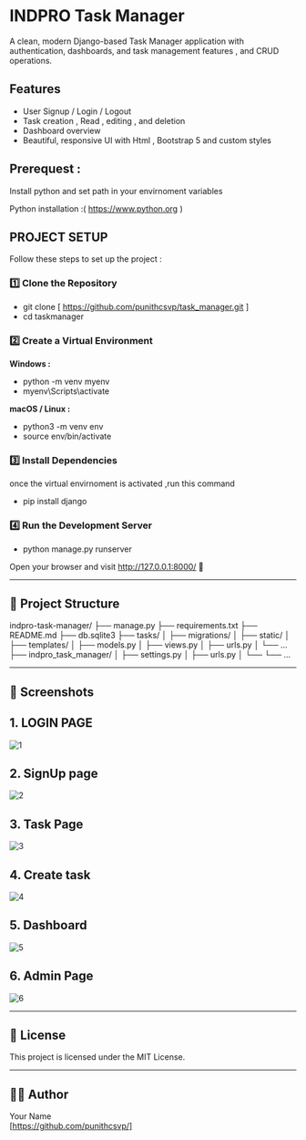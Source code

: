 # INDPRO Task Manager

A clean, modern Django-based Task Manager application with authentication, dashboards, and task management features , and CRUD operations.

##  Features

- User Signup / Login / Logout
- Task creation , Read , editing , and deletion
- Dashboard overview
- Beautiful, responsive UI with Html , Bootstrap 5 and custom styles

## Prerequest :
Install python and set path in your envirnoment variables

Python installation :( https://www.python.org )

##  PROJECT SETUP

Follow these steps to set up the project :

### 1️⃣ Clone the Repository

 - git clone [ https://github.com/punithcsvp/task_manager.git ]
 - cd taskmanager

### 2️⃣ Create a Virtual Environment

**Windows :**

- python -m venv myenv
- myenv\Scripts\activate

**macOS / Linux :**

- python3 -m venv env
- source env/bin/activate

### 3️⃣ Install Dependencies

once the virtual envirnoment is activated ,run this command
- pip install django

###  4️⃣ Run the Development Server

- python manage.py runserver

Open your browser and visit http://127.0.0.1:8000/ 🎉

---

## 📂 Project Structure

indpro-task-manager/
├── manage.py
├── requirements.txt
├── README.md
├── db.sqlite3
├── tasks/
│   ├── migrations/
│   ├── static/
│   ├── templates/
│   ├── models.py
│   ├── views.py
│   ├── urls.py
│   └── ...
├── indpro_task_manager/
│   ├── settings.py
│   ├── urls.py
│   └── 
└── ...

---


## 📸 Screenshots
 ## 1. LOGIN PAGE 
![1](https://github.com/user-attachments/assets/49d8a9e8-0590-4165-9b8d-515b99f6a950)

## 2. SignUp page
![2](https://github.com/user-attachments/assets/ddd5ba72-1848-4cdb-b220-e630e532ff95)

## 3. Task Page
![3](https://github.com/user-attachments/assets/80921cec-bb2e-4c20-98c8-a96b25c05744)

## 4. Create task
![4](https://github.com/user-attachments/assets/243a78cd-9f16-46a6-85d2-6488d2b7c626)

## 5. Dashboard
![5](https://github.com/user-attachments/assets/255739b5-d1ce-4b1c-8151-3fc17e62cd21)

## 6. Admin Page
![6](https://github.com/user-attachments/assets/21159f10-c492-47d5-8e9b-87876e0f4072)








---

## 📃 License

This project is licensed under the MIT License.

---

## 👩‍💻 Author

Your Name  
[https://github.com/punithcsvp/]

